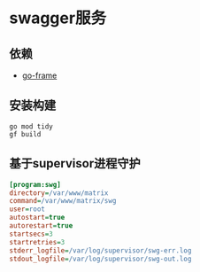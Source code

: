 # swagger服务

## 依赖

  - [go-frame](https://goframe.org)

## 安装构建

```
go mod tidy
gf build 
```

## 基于supervisor进程守护

```ini
[program:swg]
directory=/var/www/matrix
command=/var/www/matrix/swg
user=root
autostart=true
autorestart=true
startsecs=3
startretries=3
stderr_logfile=/var/log/supervisor/swg-err.log
stdout_logfile=/var/log/supervisor/swg-out.log
```